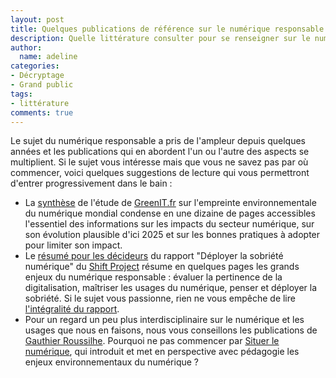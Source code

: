 ```yaml
---
layout: post
title: Quelques publications de référence sur le numérique responsable
description: Quelle littérature consulter pour se renseigner sur le numérique responsable ?
author:
  name: adeline
categories: 
- Décryptage
- Grand public
tags:
- littérature
comments: true
---
```



Le sujet du numérique responsable a pris de l'ampleur depuis quelques années et les publications qui en abordent l'un ou l'autre des aspects se multiplient. Si le sujet vous intéresse mais que vous ne savez pas par où commencer, voici quelques suggestions de lecture qui vous permettront d'entrer progressivement dans le bain :
- La [synthèse](https://www.greenit.fr/wp-content/uploads/2019/10/2019-10-GREENIT-etude_EENM-synthese-accessible.VF_.pdf) de l'étude de [GreenIT.fr](https://GreenIT.fr) sur l'empreinte environnementale du numérique mondial condense en une dizaine de pages accessibles l'essentiel des informations sur les impacts du secteur numérique, sur son évolution plausible d'ici 2025 et sur les bonnes pratiques à adopter pour limiter son impact.
- Le [résumé pour les décideurs](https://theshiftproject.org/wp-content/uploads/2020/10/Deployer-la-sobriete-numerique_Resume_ShiftProject.pdf) du rapport "Déployer la sobriété numérique" du [Shift Project](https://theshiftproject.org/) résume en quelques pages les grands enjeux du numérique responsable : évaluer la pertinence de la digitalisation, maîtriser les usages du numérique, penser et déployer la sobriété. Si le sujet vous passionne, rien ne vous empêche de lire [l'intégralité du rapport](https://theshiftproject.org/wp-content/uploads/2020/10/Deployer-la-sobriete-numerique_Rapport-complet_ShiftProject.pdf). 
- Pour un regard un peu plus interdisciplinaire sur le numérique et les usages que nous en faisons, nous vous conseillons les publications de [Gauthier Roussilhe](http://gauthierroussilhe.com/). Pourquoi ne pas commencer par [Situer le numérique](https://situer-le-numerique.netlify.app/), qui introduit et met en perspective avec pédagogie les enjeux environnementaux du numérique ?

